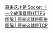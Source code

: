 [原来这才是 Socket ！](https://www.cnblogs.com/cxuanBlog/p/15691022.html)  
[一个故事看懂HTTPS](https://www.cnblogs.com/xuanyuan/p/15122294.html)  
[图解 | 原来这就是网络](https://www.cnblogs.com/flashsun/p/14266148.html#4800987)  
[图解 | 原来这就是TCP](https://www.cnblogs.com/flashsun/p/14322660.html)  